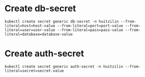 # Create db-secret

```shell
kubectl create secret generic db-secret -n huitzilin --from-literal=host=host-value --from-literal=port=port-value --from-literal=user=user-value --from-literal=pass=pass-value --from-literal=database=database-value 
```

# Create auth-secret

```shell
kubectl create secret generic auth-secret -n huitzilin --from-literal=secret=secret-value
```